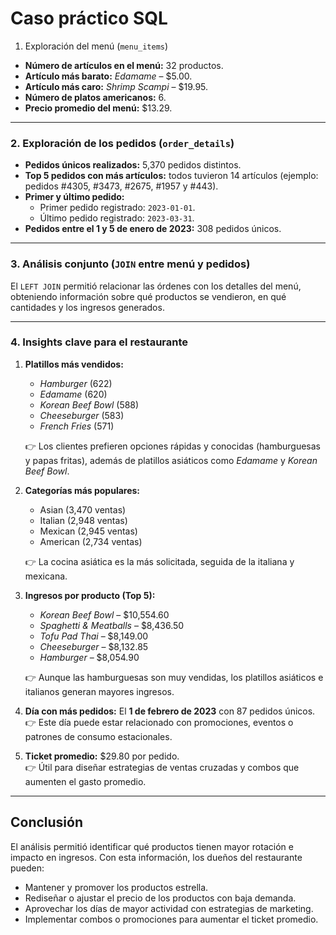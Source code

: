 # Caso práctico SQL
1. Exploración del menú (`menu_items`)
- **Número de artículos en el menú:** 32 productos.  
- **Artículo más barato:** *Edamame* – $5.00.  
- **Artículo más caro:** *Shrimp Scampi* – $19.95.  
- **Número de platos americanos:** 6.  
- **Precio promedio del menú:** $13.29.  

---

### 2. Exploración de los pedidos (`order_details`)
- **Pedidos únicos realizados:** 5,370 pedidos distintos.  
- **Top 5 pedidos con más artículos:** todos tuvieron 14 artículos (ejemplo: pedidos #4305, #3473, #2675, #1957 y #443).  
- **Primer y último pedido:**  
  - Primer pedido registrado: `2023-01-01`.  
  - Último pedido registrado: `2023-03-31`.  
- **Pedidos entre el 1 y 5 de enero de 2023:** 308 pedidos únicos.  

---

### 3. Análisis conjunto (`JOIN` entre menú y pedidos)
El `LEFT JOIN` permitió relacionar las órdenes con los detalles del menú, obteniendo información sobre qué productos se vendieron, en qué cantidades y los ingresos generados.

---

### 4. Insights clave para el restaurante

1. **Platillos más vendidos:**  
   - *Hamburger* (622)  
   - *Edamame* (620)  
   - *Korean Beef Bowl* (588)  
   - *Cheeseburger* (583)  
   - *French Fries* (571)  

   👉 Los clientes prefieren opciones rápidas y conocidas (hamburguesas y papas fritas), además de platillos asiáticos como *Edamame* y *Korean Beef Bowl*.  

2. **Categorías más populares:**  
   - Asian (3,470 ventas)  
   - Italian (2,948 ventas)  
   - Mexican (2,945 ventas)  
   - American (2,734 ventas)  

   👉 La cocina asiática es la más solicitada, seguida de la italiana y mexicana.  

3. **Ingresos por producto (Top 5):**  
   - *Korean Beef Bowl* – $10,554.60  
   - *Spaghetti & Meatballs* – $8,436.50  
   - *Tofu Pad Thai* – $8,149.00  
   - *Cheeseburger* – $8,132.85  
   - *Hamburger* – $8,054.90  

   👉 Aunque las hamburguesas son muy vendidas, los platillos asiáticos e italianos generan mayores ingresos.  

4. **Día con más pedidos:** El **1 de febrero de 2023** con 87 pedidos únicos.  
   👉 Este día puede estar relacionado con promociones, eventos o patrones de consumo estacionales.  

5. **Ticket promedio:** $29.80 por pedido.  
   👉 Útil para diseñar estrategias de ventas cruzadas y combos que aumenten el gasto promedio.  

---

## Conclusión
El análisis permitió identificar qué productos tienen mayor rotación e impacto en ingresos. Con esta información, los dueños del restaurante pueden:  
- Mantener y promover los productos estrella.  
- Rediseñar o ajustar el precio de los productos con baja demanda.  
- Aprovechar los días de mayor actividad con estrategias de marketing.  
- Implementar combos o promociones para aumentar el ticket promedio.  
